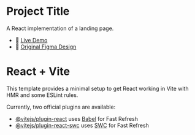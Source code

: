 # Project Title
A React implementation of a landing page.

- 🔗 [Live Demo](https://yourprojectlink.com)
- 🎨 [Original Figma Design](https://www.figma.com/design/cxB4coXKwrbu65ey1OUbGc/Ecomerce-Website--Community-?node-id=0-1&p=f&t=FFzo8RYMEhKYNHnx-0)


# React + Vite

This template provides a minimal setup to get React working in Vite with HMR and some ESLint rules.

Currently, two official plugins are available:

- [@vitejs/plugin-react](https://github.com/vitejs/vite-plugin-react/blob/main/packages/plugin-react/README.md) uses [Babel](https://babeljs.io/) for Fast Refresh
- [@vitejs/plugin-react-swc](https://github.com/vitejs/vite-plugin-react-swc) uses [SWC](https://swc.rs/) for Fast Refresh
